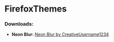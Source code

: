 # FirefoxThemes

### **Downloads:**
* **Neon Blur:**
[Neon Blur  by CreativeUsername1234](https://addons.mozilla.org/en-US/firefox/addon/neon-blur/ "addons.mozilla.org")
